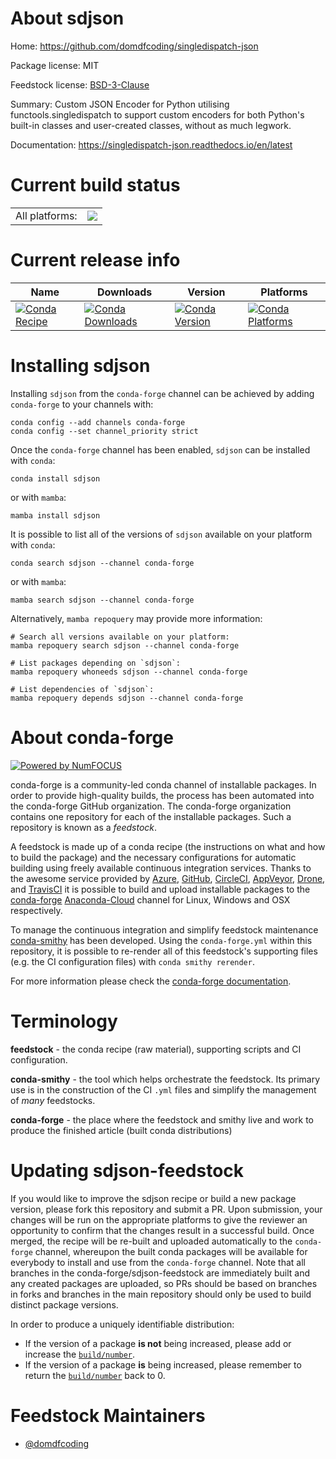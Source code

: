 About sdjson
============

Home: https://github.com/domdfcoding/singledispatch-json

Package license: MIT

Feedstock license: [BSD-3-Clause](https://github.com/conda-forge/sdjson-feedstock/blob/main/LICENSE.txt)

Summary: Custom JSON Encoder for Python utilising functools.singledispatch to support custom encoders for both Python's built-in classes and user-created classes, without as much legwork.

Documentation: https://singledispatch-json.readthedocs.io/en/latest

Current build status
====================


<table><tr><td>All platforms:</td>
    <td>
      <a href="https://dev.azure.com/conda-forge/feedstock-builds/_build/latest?definitionId=16091&branchName=main">
        <img src="https://dev.azure.com/conda-forge/feedstock-builds/_apis/build/status/sdjson-feedstock?branchName=main">
      </a>
    </td>
  </tr>
</table>

Current release info
====================

| Name | Downloads | Version | Platforms |
| --- | --- | --- | --- |
| [![Conda Recipe](https://img.shields.io/badge/recipe-sdjson-green.svg)](https://anaconda.org/conda-forge/sdjson) | [![Conda Downloads](https://img.shields.io/conda/dn/conda-forge/sdjson.svg)](https://anaconda.org/conda-forge/sdjson) | [![Conda Version](https://img.shields.io/conda/vn/conda-forge/sdjson.svg)](https://anaconda.org/conda-forge/sdjson) | [![Conda Platforms](https://img.shields.io/conda/pn/conda-forge/sdjson.svg)](https://anaconda.org/conda-forge/sdjson) |

Installing sdjson
=================

Installing `sdjson` from the `conda-forge` channel can be achieved by adding `conda-forge` to your channels with:

```
conda config --add channels conda-forge
conda config --set channel_priority strict
```

Once the `conda-forge` channel has been enabled, `sdjson` can be installed with `conda`:

```
conda install sdjson
```

or with `mamba`:

```
mamba install sdjson
```

It is possible to list all of the versions of `sdjson` available on your platform with `conda`:

```
conda search sdjson --channel conda-forge
```

or with `mamba`:

```
mamba search sdjson --channel conda-forge
```

Alternatively, `mamba repoquery` may provide more information:

```
# Search all versions available on your platform:
mamba repoquery search sdjson --channel conda-forge

# List packages depending on `sdjson`:
mamba repoquery whoneeds sdjson --channel conda-forge

# List dependencies of `sdjson`:
mamba repoquery depends sdjson --channel conda-forge
```


About conda-forge
=================

[![Powered by
NumFOCUS](https://img.shields.io/badge/powered%20by-NumFOCUS-orange.svg?style=flat&colorA=E1523D&colorB=007D8A)](https://numfocus.org)

conda-forge is a community-led conda channel of installable packages.
In order to provide high-quality builds, the process has been automated into the
conda-forge GitHub organization. The conda-forge organization contains one repository
for each of the installable packages. Such a repository is known as a *feedstock*.

A feedstock is made up of a conda recipe (the instructions on what and how to build
the package) and the necessary configurations for automatic building using freely
available continuous integration services. Thanks to the awesome service provided by
[Azure](https://azure.microsoft.com/en-us/services/devops/), [GitHub](https://github.com/),
[CircleCI](https://circleci.com/), [AppVeyor](https://www.appveyor.com/),
[Drone](https://cloud.drone.io/welcome), and [TravisCI](https://travis-ci.com/)
it is possible to build and upload installable packages to the
[conda-forge](https://anaconda.org/conda-forge) [Anaconda-Cloud](https://anaconda.org/)
channel for Linux, Windows and OSX respectively.

To manage the continuous integration and simplify feedstock maintenance
[conda-smithy](https://github.com/conda-forge/conda-smithy) has been developed.
Using the ``conda-forge.yml`` within this repository, it is possible to re-render all of
this feedstock's supporting files (e.g. the CI configuration files) with ``conda smithy rerender``.

For more information please check the [conda-forge documentation](https://conda-forge.org/docs/).

Terminology
===========

**feedstock** - the conda recipe (raw material), supporting scripts and CI configuration.

**conda-smithy** - the tool which helps orchestrate the feedstock.
                   Its primary use is in the construction of the CI ``.yml`` files
                   and simplify the management of *many* feedstocks.

**conda-forge** - the place where the feedstock and smithy live and work to
                  produce the finished article (built conda distributions)


Updating sdjson-feedstock
=========================

If you would like to improve the sdjson recipe or build a new
package version, please fork this repository and submit a PR. Upon submission,
your changes will be run on the appropriate platforms to give the reviewer an
opportunity to confirm that the changes result in a successful build. Once
merged, the recipe will be re-built and uploaded automatically to the
`conda-forge` channel, whereupon the built conda packages will be available for
everybody to install and use from the `conda-forge` channel.
Note that all branches in the conda-forge/sdjson-feedstock are
immediately built and any created packages are uploaded, so PRs should be based
on branches in forks and branches in the main repository should only be used to
build distinct package versions.

In order to produce a uniquely identifiable distribution:
 * If the version of a package **is not** being increased, please add or increase
   the [``build/number``](https://docs.conda.io/projects/conda-build/en/latest/resources/define-metadata.html#build-number-and-string).
 * If the version of a package **is** being increased, please remember to return
   the [``build/number``](https://docs.conda.io/projects/conda-build/en/latest/resources/define-metadata.html#build-number-and-string)
   back to 0.

Feedstock Maintainers
=====================

* [@domdfcoding](https://github.com/domdfcoding/)

